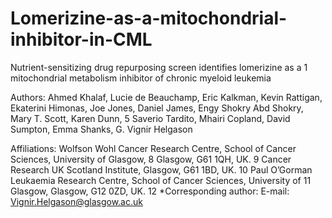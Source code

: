 # Lomerizine-as-a-mitochondrial-inhibitor-in-CML

Nutrient-sensitizing drug repurposing screen identifies lomerizine as a 1 mitochondrial metabolism inhibitor of chronic myeloid leukemia 

Authors: Ahmed Khalaf, Lucie de Beauchamp, Eric Kalkman, Kevin Rattigan, Ekaterini Himonas, Joe Jones, Daniel James, Engy Shokry Abd Shokry, Mary T. Scott, Karen Dunn, 5 Saverio Tardito, Mhairi Copland, David Sumpton, Emma Shanks, G. Vignir Helgason

Affiliations:
Wolfson Wohl Cancer Research Centre, School of Cancer Sciences, University of Glasgow, 8 Glasgow, G61 1QH, UK. 9
Cancer Research UK Scotland Institute, Glasgow, G61 1BD, UK. 10
Paul O’Gorman Leukaemia Research Centre, School of Cancer Sciences, University of 11 Glasgow, Glasgow, G12 0ZD, UK. 12
*Corresponding author: E-mail: Vignir.Helgason@glasgow.ac.uk
